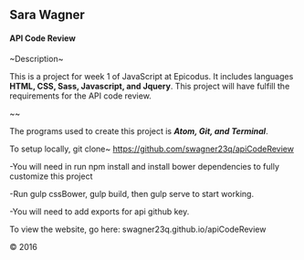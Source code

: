 ## Sara Wagner
#### API Code Review

~Description~

This is a project for week 1 of JavaScript at Epicodus. It includes languages **HTML, CSS, Sass, Javascript, and Jquery**. This project will have fulfill the requirements for the API code review.

~~

The programs used to create this project is ***Atom, Git, and Terminal***.

To setup locally, git clone~ https://github.com/swagner23q/apiCodeReview

  -You will need in run npm install and install bower dependencies to fully customize this project

  -Run gulp cssBower, gulp build, then gulp serve to start working.

  -You will need to add exports for api github key.

To view the website, go here: swagner23q.github.io/apiCodeReview

&copy; 2016
